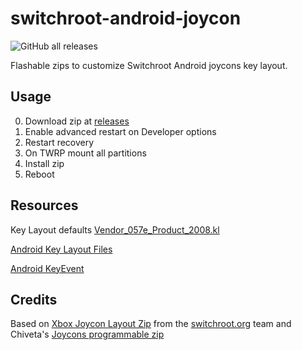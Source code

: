 # switchroot-android-joycon

![GitHub all releases](https://img.shields.io/github/downloads/kleo/switchroot-android-joycon/total?style=flat)

Flashable zips to customize Switchroot Android joycons key layout.

## Usage

0. Download zip at [releases](https://github.com/kleo/switchroot-android-joycon/releases)
1. Enable advanced restart on Developer options 
2. Restart recovery
3. On TWRP mount all partitions 
4. Install zip
5. Reboot 

## Resources

Key Layout defaults [Vendor_057e_Product_2008.kl](https://gitlab.incom.co/CM-Shield/android_hardware_nintendo_joycond/-/blob/lineage-18.1/android/Vendor_057e_Product_2008.kl)

[Android Key Layout Files](https://source.android.com/devices/input/key-layout-files#joystick)

[Android KeyEvent](https://developer.android.com/reference/android/view/KeyEvent#KEYCODE_BUTTON_A)

## Credits

Based on [Xbox Joycon Layout Zip](https://forum.xda-developers.com/t/rom-unofficial-switchroot-android-10.4229761) from the [switchroot.org](https://switchroot.org/) team and Chiveta's [Joycons programmable zip](https://forum.xda-developers.com/t/mods-sh-apks-mods-lineage-os-17-1-16.4230419/)
